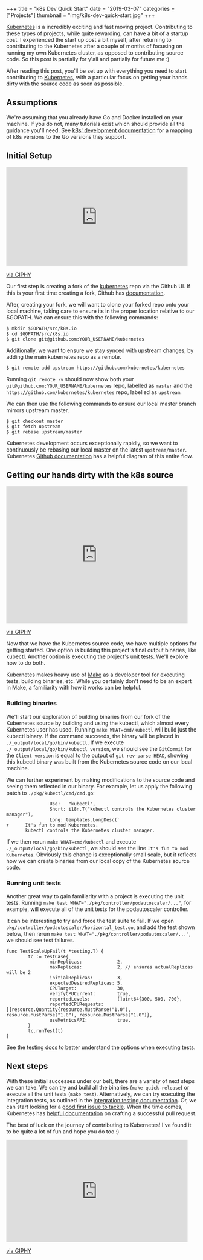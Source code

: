 +++
title = "k8s Dev Quick Start"
date = "2019-03-07"
categories = ["Projects"]
thumbnail = "img/k8s-dev-quick-start.jpg"
+++

[Kubernetes](https://github.com/kubernetes/kubernetes) is a incredibly exciting
and fast moving project. Contributing to these types of projects, while quite
rewarding, can have a bit of a startup cost. I experienced the start up cost a
bit myself, after returning to contributing to the Kubernetes after a couple of
months of focusing on running my own Kubernetes cluster, as opposed to
contributing source code. So this post is partially for y'all and partially for
future me :)

After reading this post, you'll be set up with everything you need to start
contributing to [Kubernetes](https://github.com/kubernetes/kubernetes), with a
particular focus on getting your hands dirty with the source code as soon as
possible.

## Assumptions

We're assuming that you already have Go and Docker installed on your machine. If
you do not, many tutorials exist which should provide all the guidance you'll
need. See [k8s' development
documentation](https://github.com/kubernetes/community/blob/master/contributors/devel/development.md#go)
for a mapping of k8s versions to the Go versions they support.

## Initial Setup

<iframe src="https://giphy.com/embed/UgCrYMxLhgPSM" width="480" height="261"
frameBorder="0" class="giphy-embed" allowFullScreen></iframe><p><a
href="https://giphy.com/gifs/bacon-food-ron-swanson-UgCrYMxLhgPSM">via
GIPHY</a></p>

Our first step is creating a fork of the
[kubernetes](https://github.com/kubernetes/kubernetes) repo via the Github UI.
If this is your first time creating a fork, Github has [documentation](https://guides.github.com/activities/forking/).

After, creating your fork, we will want to clone your forked repo onto your
local machine, taking care to ensure its in the proper location relative to our
$GOPATH. We can ensure this with the following commands:

```
$ mkdir $GOPATH/src/k8s.io
$ cd $GOPATH/src/k8s.io
$ git clone git@github.com:YOUR_USERNAME/kubernetes
```

Additionally, we want to ensure we stay synced with upstream changes, by adding
the main kubernetes repo as a remote.

```
$ git remote add upstream https://github.com/kubernetes/kubernetes
```

Running `git remote -v` should now show both your
`git@github.com:YOUR_USERNAME/kubernetes` repo, labelled as `master` and the
`https://github.com/kubernetes/kubernetes` repo, labelled as `upstream`.

We can then use the following commands to ensure our local master branch mirrors
upstream master.

```
$ git checkout master
$ git fetch upstream
$ git rebase upstream/master
```

Kubernetes development occurs exceptionally rapidly, so we want to continuously
be rebasing our local master on the latest `upstream/master`. Kubernetes [Github
documentation](https://github.com/kubernetes/community/blob/master/contributors/guide/github-workflow.md)
has a helpful diagram of this entire flow.

## Getting our hands dirty with the k8s source

<iframe src="https://giphy.com/embed/l0G18z7GEVKT3Qqc0" width="480" height="362"
frameBorder="0" class="giphy-embed" allowFullScreen></iframe><p><a
href="https://giphy.com/gifs/season-17-the-simpsons-17x13-l0G18z7GEVKT3Qqc0">via
GIPHY</a></p>

Now that we have the Kubernetes source code, we have multiple options for
getting started. One option is building this project's final output binaries,
like kubectl. Another option is executing the project's unit tests. We'll
explore how to do both.

Kubernetes makes heavy use of [Make](http://man7.org/linux/man-pages/man1/make.1.html)
as a developer tool for executing tests, building binaries, etc. While you
certainly don't need to be an expert in Make, a familiarity with how it works can
be helpful.

### Building binaries

We'll start our exploration of building binaries from our fork of the Kubernetes
source by building and using the kubectl, which almost every Kubernetes
user has used. Running `make WHAT=cmd/kubectl` will build just the
kubectl binary. If the command succeeds, the binary will be placed in
`./_output/local/go/bin/kubectl`. If we execute `./_output/local/go/bin/kubectl
version`, we should see the `GitCommit` for the `Client version` is equal to the
output of `git rev-parse HEAD`, showing this kubectl binary was built from
the Kubernetes source code on our local machine.

We can further experiment by making modifications to the source code and seeing
them reflected in our binary. For example, let us apply the following patch to
`./pkg/kubectl/cmd/cmd.go`:

```
                Use:   "kubectl",
                Short: i18n.T("kubectl controls the Kubernetes cluster manager"),
                Long: templates.LongDesc(`
+      It's fun to mod Kubernetes.
       kubectl controls the Kubernetes cluster manager.
```

If we then rerun `make WHAT=cmd/kubectl` and execute
`./_output/local/go/bin/kubectl`, we should see the line `It's fun to mod
Kubernetes`. Obviously this change is exceptionally small scale, but it reflects
how we can create binaries from our local copy of the Kubernetes source code.

### Running unit tests

Another great way to gain familiarity with a project is executing the unit
tests. Running `make test WHAT="./pkg/controller/podautoscaler/..."`, for
example, will execute all of the unit tests for the podautoscaler controller.

It can be interesting to try and force the test suite to fail. If we open
`pkg/controller/podautoscaler/horizontal_test.go`, and add the test shown below,
then rerun `make test WHAT="./pkg/controller/podautoscaler/..."`, we should see
test failures.

```
func TestScaleUpFail(t *testing.T) {
        tc := testCase{
                minReplicas:             2,
                maxReplicas:             2, // ensures actualReplicas will be 2
                initialReplicas:         3,
                expectedDesiredReplicas: 5,
                CPUTarget:               30,
                verifyCPUCurrent:        true,
                reportedLevels:          []uint64{300, 500, 700},
                reportedCPURequests:     []resource.Quantity{resource.MustParse("1.0"), resource.MustParse("1.0"), resource.MustParse("1.0")},
                useMetricsAPI:           true,
        }
        tc.runTest(t)
}
```

See the [testing docs](https://github.com/kubernetes/community/blob/master/contributors/devel/sig-testing/testing.md)
to better understand the options when executing tests.

## Next steps

With these initial successes under our belt, there are a variety of next steps
we can take. We can try and build all the binaries (`make quick-release`) or
execute all the unit tests (`make test`). Alternatively, we can try executing the integration
tests, as outlined in the [integration testing
documentation](https://github.com/kubernetes/community/blob/master/contributors/devel/sig-testing/integration-tests.md).
Or, we can start looking for a [good first issue to
tackle](https://github.com/kubernetes/community/blob/master/contributors/guide/help-wanted.md).
When the time comes, Kubernetes has [helpful
documentation](https://github.com/kubernetes/community/blob/master/contributors/guide/pull-requests.md)
on crafting a successful pull request.

The best of luck on the journey of contributing to Kubernetes! I've found it to
be quite a lot of fun and hope you do too :)

<iframe src="https://giphy.com/embed/xT0BKiK5sOCVdBUhiM" width="480"
height="270" frameBorder="0" class="giphy-embed" allowFullScreen></iframe><p><a
href="https://giphy.com/gifs/friends-nick-at-nite-xT0BKiK5sOCVdBUhiM">via
GIPHY</a></p>
